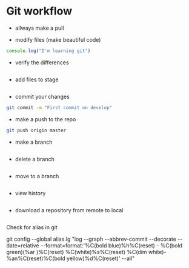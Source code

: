 # Git workflow

* allways make a pull

* modify files (make beautiful code)

```javascript
console.log("I'm learning git")
```

* verify the differences
```bash git status 
```

* add files to stage 
```bash git add ./ README.md 
```

* commit your changes 
```bash
git commit -m "First commit on develop"
```

* make a push to the repo 
```bash
git push origin master
``` 

* make a branch 
```bash git branch branchname
``` 

* delete a branch 
```bash git branch -d branchname
```

* move to a branch 
```bash git checkout branchname
```

* view history 
```bash git log
```

* download a repository from remote to local 
```bash git clone URL
```

Check for alias in git

git config --global alias.lg "log --graph --abbrev-commit --decorate --date=relative --format=format:'%C(bold blue)%h%C(reset) - %C(bold green)(%ar
)%C(reset) %C(white)%s%C(reset) %C(dim white)- %an%C(reset)%C(bold yellow)%d%C(reset)' --all"
